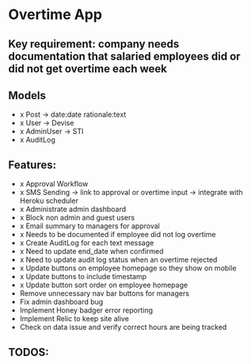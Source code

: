 # Overtime App

## Key requirement: company needs documentation that salaried employees did or did not get overtime each week

## Models
- x Post -> date:date rationale:text
- x User -> Devise
- x AdminUser -> STI
- x AuditLog

## Features:
- x Approval Workflow
- x SMS Sending -> link to approval or overtime input -> integrate with Heroku scheduler
- x Administrate admin dashboard
- x Block non admin and guest users
- x Email summary to managers for approval
- x Needs to be documented if employee did not log overtime
- x Create AuditLog for each text message
- x Need to update end_date when confirmed
- x Need to update audit log status when an overtime rejected
- x Update buttons on employee homepage so they show on mobile
- x Update buttons to include timestamp
- x Update button sort order on employee homepage
- Remove unnecessary nav bar buttons for managers
- Fix admin dashboard bug
- Implement Honey badger error reporting
- Implement Relic to keep site alive
- Check on data issue and verify correct hours are being tracked
## TODOS:
